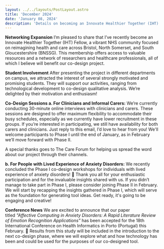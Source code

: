 ```yaml
---
layout: ../../layouts/PostLayout.astro
title: 'December 2024'
date: 'January 08, 2024'
description: 'Details on becoming an Innovate Healthier Together (IHT) Fellow, new student involvement, progress on co-design sessions, and our paper acceptance at HEALTHINF 2025.'
---
```


**Networking Expansion**
I’m pleased to share that I’ve recently become an Innovate Healthier Together (IHT) Fellow, a vibrant NHS community focused on reimagining health and care across Bristol, North Somerset, and South Gloucestershire (BNSSG). This membership offers access to valuable resources and a network of researchers and healthcare professionals, all of which I believe will benefit our co-design project.

**Student Involvement**
After presenting the project in different departments on campus, we attracted the interest of several strongly motivated and promising students. They will support our activities, ranging from technological development to co-design qualitative analysis. We’re delighted by their motivation and enthusiasm!

**Co-Design Sessions
a. For Clinicians and Informal Carers:** We’re currently conducting 30-minute online interviews with clinicians and carers. These sessions are designed to offer maximum flexibility to accommodate their busy schedules, especially as we currently have lower recruitment in these groups. If you’re interested in participating, we still have availability for both carers and clinicians. Just reply to this email, I’d love to hear from you! We'll welcome participants to Phase I until the end of January, as in February we’ll move forward with Phase II.

A special thanks goes to The Care Forum for helping us spread the word about our project through their channels.

**b. For People with Lived Experience of Anxiety Disorders:** We recently concluded the Phase I co-design workshops for individuals with lived experience of anxiety disorders! 🎉 Thank you all for your enthusiastic participation and for the invaluable insights shared with us. If you didn’t manage to take part in Phase I, please consider joining Phase II in February. We will start by recapping the insights gathered in Phase I, which will serve as the foundation for generating tool ideas. Get ready, it's going to be engaging and creative!

**Conference News**
We are excited to announce that our paper titled *"Affective Computing in Anxiety Disorders: A Rapid Literature Review of Emotion Recognition Applications"* has been accepted for the 18th International Conference on Health Informatics in Porto (Portugal) this February. 🎉 Results from this study will be included in the introduction to the next co-design phase, where we will explore what and how technology has been and could be used for the purposes of our co-designed tool.